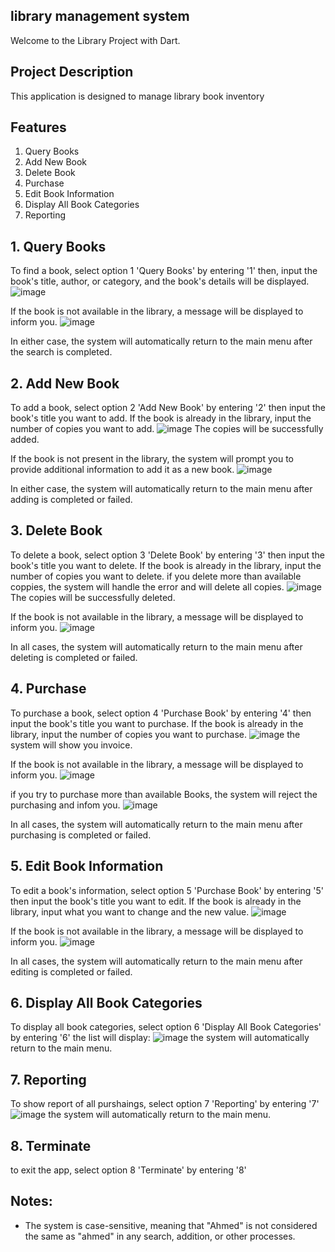 ## library management system

Welcome to the Library Project with Dart.

## Project Description
This application is designed to manage library book inventory

## Features

1. Query Books
2. Add New Book
3. Delete Book
4. Purchase
5. Edit Book Information
6. Display All Book Categories
7. Reporting

## 1. Query Books

To find a book, select option 1 'Query Books' by entering '1'
then, input the book's title, author, or category, and the book's details will be displayed.
![image](https://github.com/LMogdad/Project-1/assets/87881470/b209ddaf-2528-4624-ba5e-f14255f5f85f)

If the book is not available in the library, a message will be displayed to inform you.
![image](https://github.com/LMogdad/Project-1/assets/87881470/7afda8d6-366d-4477-8f84-9b2482162984)

In either case, the system will automatically return to the main menu after the search is completed.

## 2. Add New Book

To add a book, select option 2 'Add New Book' by entering '2'
then input the book's title you want to add. If the book is already in the library, input the number of copies you want to add.
![image](https://github.com/LMogdad/Project-1/assets/87881470/31ed04ec-b0d3-4e41-9757-ce57f1ad7e4e)
The copies will be successfully added.

If the book is not present in the library, the system will prompt you to provide additional information to add it as a new book.
![image](https://github.com/LMogdad/Project-1/assets/87881470/945ab049-7614-4f9d-8266-8aade57dafc2)

In either case, the system will automatically return to the main menu after adding is completed or failed.

## 3. Delete Book

To delete a book, select option 3 'Delete Book' by entering '3'
then input the book's title you want to delete. If the book is already in the library, input the number of copies you want to delete. if you delete more than available coppies, the system will handle the error and will delete all copies.
![image](https://github.com/LMogdad/Project-1/assets/87881470/814ffe3a-8f63-46ea-ac3d-612052c3b991)
The copies will be successfully deleted.

If the book is not available in the library, a message will be displayed to inform you.
![image](https://github.com/LMogdad/Project-1/assets/87881470/067c4049-2bf4-4176-a6f9-dfb00833ab2c)

In all cases, the system will automatically return to the main menu after deleting is completed or failed.

## 4. Purchase

To purchase a book, select option 4 'Purchase Book' by entering '4'
then input the book's title you want to purchase. If the book is already in the library, input the number of copies you want to purchase.
![image](https://github.com/LMogdad/Project-1/assets/87881470/ce32aa87-e92f-43a0-aa3d-41325eeca85f)
the system will show you invoice.

If the book is not available in the library, a message will be displayed to inform you.
![image](https://github.com/LMogdad/Project-1/assets/87881470/4df3dd04-b90a-4c4b-b6fe-60c1cf5bd363)


if you try to purchase more than available Books, the system will reject the purchasing and infom you.
![image](https://github.com/LMogdad/Project-1/assets/87881470/f44d132b-cc6d-4e1b-9ef5-7e5d7b568450)

In all cases, the system will automatically return to the main menu after purchasing is completed or failed.

## 5. Edit Book Information

To edit a book's information, select option 5 'Purchase Book' by entering '5'
then input the book's title you want to edit. If the book is already in the library, input what you want to change and the new value.
![image](https://github.com/LMogdad/Project-1/assets/87881470/ae38eac2-9af7-4522-9169-3e34a66c891f)

If the book is not available in the library, a message will be displayed to inform you.
![image](https://github.com/LMogdad/Project-1/assets/87881470/8f6afbe0-4b27-4a6e-a444-1c32603fb621)

In all cases, the system will automatically return to the main menu after editing is completed or failed.

## 6. Display All Book Categories
To display all book categories, select option 6 'Display All Book Categories' by entering '6'
the list will display:
![image](https://github.com/LMogdad/Project-1/assets/87881470/bb258726-30f8-41a5-b81c-8440187bf0f4)
the system will automatically return to the main menu.

## 7. Reporting

To show report of all purshaings, select option 7 'Reporting' by entering '7'
![image](https://github.com/LMogdad/Project-1/assets/87881470/c93f8fc6-4b89-48d1-9785-8d7a0a913377)
the system will automatically return to the main menu.

## 8. Terminate

to exit the app, select option 8 'Terminate' by entering '8'

## Notes:

- The system is case-sensitive, meaning that "Ahmed" is not considered the same as "ahmed" in any search, addition, or other processes.
